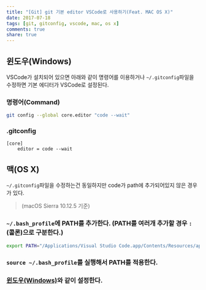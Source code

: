 ```yaml
---
title: "[Git] git 기본 editor VSCode로 사용하기(Feat. MAC OS X)"
date: 2017-07-18
tags: [git, gitconfig, vscode, mac, os x]
comments: true
share: true
---
```


## 윈도우(Windows)

VSCode가 설치되어 있으면 아래와 같이 명령어를 이용하거나 `~/.gitconfig`파일을 수정하면 기본 에디터가 VSCode로 설정된다.

### 명령어(Command)

```sh
git config --global core.editor "code --wait"
```

### .gitconfig

```
[core]
    editor = code --wait
```

## 맥(OS X)

`~/.gitconfig`파일을 수정하는건 동일하지만 code가 path에 추가되어있지 않은 경우가 있다.

> (macOS Sierra 10.12.5 기준)

### `~/.bash_profile`에 PATH를 추가한다. (PATH를 여러개 추가할 경우 `:`(콜론)으로 구분한다.)

```sh
export PATH="/Applications/Visual Studio Code.app/Contents/Resources/app/bin:"
```

### `source ~/.bash_profile`를 실행해서 PATH를 적용한다.

### [윈도우(Windows)](#윈도우)와 같이 설정한다.
